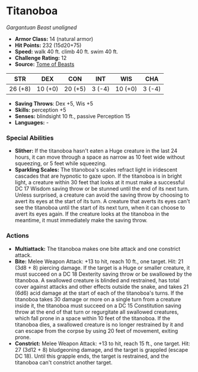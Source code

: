 # Titanoboa

*Gargantuan* *Beast* *unaligned*

- **Armor Class:** 14 (natural armor)
- **Hit Points:** 232 (15d20+75)
- **Speed:** walk 40 ft. climb 40 ft. swim 40 ft.
- **Challenge Rating:** 12
- **Source:** [Tome of Beasts](https://koboldpress.com/kpstore/product/tome-of-beasts-for-5th-edition-print/)

| STR | DEX | CON | INT | WIS | CHA |
| --- | --- | --- | --- | --- | --- |
| 26 (+8) | 10 (+0) | 20 (+5) | 3 (-4) | 10 (+0) | 3 (-4) |

- **Saving Throws**: Dex +5, Wis +5
- **Skills:** perception +5
- **Senses:** blindsight 10 ft., passive Perception 15
- **Languages:** -
### Special Abilities
- **Slither:** If the titanoboa hasn't eaten a Huge creature in the last 24 hours, it can move through a space as narrow as 10 feet wide without squeezing, or 5 feet while squeezing.
- **Sparkling Scales:** The titanoboa's scales refract light in iridescent cascades that are hypnotic to gaze upon. If the titanoboa is in bright light, a creature within 30 feet that looks at it must make a successful DC 17 Wisdom saving throw or be stunned until the end of its next turn. Unless surprised, a creature can avoid the saving throw by choosing to avert its eyes at the start of its turn. A creature that averts its eyes can't see the titanoboa until the start of its next turn, when it can choose to avert its eyes again. If the creature looks at the titanoboa in the meantime, it must immediately make the saving throw.
### Actions
- **Multiattack:** The titanoboa makes one bite attack and one constrict attack.
- **Bite:** Melee Weapon Attack: +13 to hit, reach 10 ft., one target. Hit: 21 (3d8 + 8) piercing damage. If the target is a Huge or smaller creature, it must succeed on a DC 18 Dexterity saving throw or be swallowed by the titanoboa. A swallowed creature is blinded and restrained, has total cover against attacks and other effects outside the snake, and takes 21 (6d6) acid damage at the start of each of the titanoboa's turns. If the titanoboa takes 30 damage or more on a single turn from a creature inside it, the titanoboa must succeed on a DC 15 Constitution saving throw at the end of that turn or regurgitate all swallowed creatures, which fall prone in a space within 10 feet of the titanoboa. If the titanoboa dies, a swallowed creature is no longer restrained by it and can escape from the corpse by using 20 feet of movement, exiting prone.
- **Constrict:** Melee Weapon Attack: +13 to hit, reach 15 ft., one target. Hit: 27 (3d12 + 8) bludgeoning damage, and the target is grappled (escape DC 18). Until this grapple ends, the target is restrained, and the titanoboa can't constrict another target.
